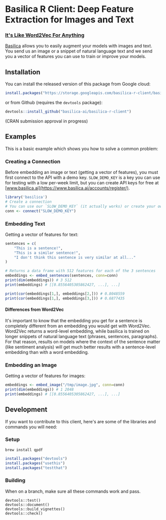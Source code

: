 # Basilica R Client: Deep Feature Extraction for Images and Text

### [It's Like Word2Vec For Anything](https://www.basilica.ai)

[Basilica](https://www.basilica.ai) allows you to easily augment your models with images and text. You send
us an image or a snippet of natural language text and we send you a vector of
features you can use to train or improve your models.

## Installation

You can install the released version of this package from Google cloud:

```r
install.packages("https://storage.googleapis.com/basilica-r-client/basilica_0.0.1.tar.gz", repos=NULL)
```

or from Github (requires the `devtools` package):

``` r
devtools::install_github("basilica-ai/basilica-r-client")
```

(CRAN submission approval in progress)

## Examples

This is a basic example which shows you how to solve a common problem:

### Creating a Connection

Before embedding an image or text (getting a vector of features), you must first
connect to the API with a demo key. `SLOW_DEMO_KEY` is a key you can use for
testing with a low per-week limit, but you can create API keys for free at [www.basilica.ai](https://www.basilica.ai/accounts/register/).

``` r
library('basilica')
# Create a connection
# You can use our `SLOW_DEMO_KEY` (it actually works) or create your own at basilica.ai
conn <- connect("SLOW_DEMO_KEY")
```

### Embedding Text

Getting a vector of features for text:

```r
sentences = c(
    "This is a sentence!",
    "This is a similar sentence!",
    "I don't think this sentence is very similar at all..."
)

# Returns a data frame with 512 features for each of the 3 sentences
embeddings <- embed_sentences(sentences, conn=conn)
print(dim(embeddings)) # 3 512
print(embeddings) # [[0.8556405305862427, ...], ...]

print(cor(embeddings[1,], embeddings[2,])) # 0.8048559
print(cor(embeddings[1,], embeddings[3,])) # 0.6877435
```

#### Differences from Word2Vec

It's important to know that the embedding you get for a sentence is completely
different from an embedding you would get with Word2Vec. Word2Vec returns a
word-level embedding, while basilica is trained on longer snippets of natural
language text (phrases, sentences, paragraphs). For that reason, results on models
where the context of the sentence matter (like sentiment analysis) will get much
better results with a sentence-level embedding than with a word embedding.

### Embedding an Image

Getting a vector of features for images:

```r
embeddings <- embed_image("/tmp/image.jpg", conn=conn)
print(dim(embeddings)) # 1 2048
print(embeddings) # [[0.8556405305862427, ...], ...]
```

## Development

If you want to contribute to this client, here's are some of the libraries and
commands you will need:

### Setup

```
brew install qpdf
```

```r
install.packages("devtools")
install.packages("usethis")
install.packages("testthat")
```

### Building

When on a branch, make sure all these commands work and pass.

```
devtools::test()
devtools::document()
devtools::build_vignettes()
devtools::check()
```

